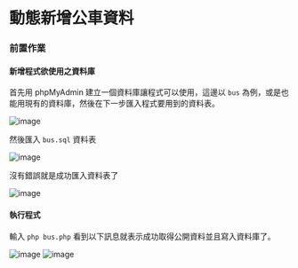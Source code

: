 # 動態新增公車資料
### 前置作業
#### 新增程式欲使用之資料庫
首先用 phpMyAdmin 建立一個資料庫讓程式可以使用，這邊以 ``bus`` 為例，或是也能用現有的資料庫，然後在下一步匯入程式要用到的資料表。

![image](https://user-images.githubusercontent.com/84951972/174083157-f194514e-7ed1-431f-8936-0e75f62d8556.png)

然後匯入 ``bus.sql`` 資料表

![image](https://user-images.githubusercontent.com/84951972/174083379-0bec0ea3-e30e-4486-aa13-e0f71f8e5c47.png)

沒有錯誤就是成功匯入資料表了

![image](https://user-images.githubusercontent.com/84951972/174083685-a5f25f51-80ab-453a-9b36-44e38bee72d5.png)

#### 執行程式
輸入 ``php bus.php`` 看到以下訊息就表示成功取得公開資料並且寫入資料庫了。

![image](https://user-images.githubusercontent.com/84951972/174084167-7dd7a4e4-2ef7-473a-a3dd-d2671c0d8a1a.png)
![image](https://user-images.githubusercontent.com/84951972/174084513-034f653e-05f0-4e87-98e9-ae5acbf373ec.png)
